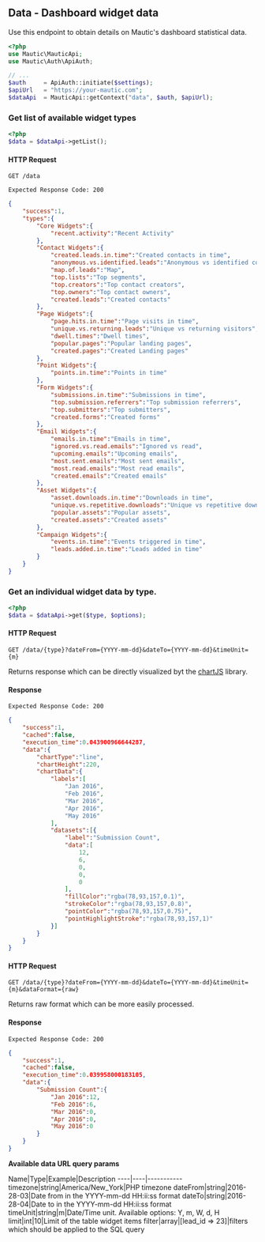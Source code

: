 ## Data - Dashboard widget data
Use this endpoint to obtain details on Mautic's dashboard statistical data. 

```php
<?php
use Mautic\MauticApi;
use Mautic\Auth\ApiAuth;

// ...
$auth     = ApiAuth::initiate($settings);
$apiUrl   = "https://your-mautic.com"; 
$dataApi  = MauticApi::getContext("data", $auth, $apiUrl);
```

### Get list of available widget types
```php
<?php
$data = $dataApi->getList();
```

#### HTTP Request

`GET /data`


`Expected Response Code: 200`

```json
{
    "success":1,
    "types":{
        "Core Widgets":{
            "recent.activity":"Recent Activity"
        },
        "Contact Widgets":{
            "created.leads.in.time":"Created contacts in time",
            "anonymous.vs.identified.leads":"Anonymous vs identified contacts",
            "map.of.leads":"Map",
            "top.lists":"Top segments",
            "top.creators":"Top contact creators",
            "top.owners":"Top contact owners",
            "created.leads":"Created contacts"
        },
        "Page Widgets":{
            "page.hits.in.time":"Page visits in time",
            "unique.vs.returning.leads":"Unique vs returning visitors",
            "dwell.times":"Dwell times",
            "popular.pages":"Popular landing pages",
            "created.pages":"Created Landing pages"
        },
        "Point Widgets":{
            "points.in.time":"Points in time"
        },
        "Form Widgets":{
            "submissions.in.time":"Submissions in time",
            "top.submission.referrers":"Top submission referrers",
            "top.submitters":"Top submitters",
            "created.forms":"Created forms"
        },
        "Email Widgets":{
            "emails.in.time":"Emails in time",
            "ignored.vs.read.emails":"Ignored vs read",
            "upcoming.emails":"Upcoming emails",
            "most.sent.emails":"Most sent emails",
            "most.read.emails":"Most read emails",
            "created.emails":"Created emails"
        },
        "Asset Widgets":{
            "asset.downloads.in.time":"Downloads in time",
            "unique.vs.repetitive.downloads":"Unique vs repetitive downloads",
            "popular.assets":"Popular assets",
            "created.assets":"Created assets"
        },
        "Campaign Widgets":{
            "events.in.time":"Events triggered in time",
            "leads.added.in.time":"Leads added in time"
        }
    }
}
```
### Get an individual widget data by type.
```php
<?php
$data = $dataApi->get($type, $options);
```
#### HTTP Request

`GET /data/{type}?dateFrom={YYYY-mm-dd}&dateTo={YYYY-mm-dd}&timeUnit={m}`

Returns response which can be directly visualized byt the [chartJS](http://www.chartjs.org/) library.

#### Response

`Expected Response Code: 200`

```json
{
    "success":1,
    "cached":false,
    "execution_time":0.043900966644287,
    "data":{
        "chartType":"line",
        "chartHeight":220,
        "chartData":{
            "labels":[
                "Jan 2016",
                "Feb 2016",
                "Mar 2016",
                "Apr 2016",
                "May 2016"
            ],
            "datasets":[{
                "label":"Submission Count",
                "data":[
                    12,
                    6,
                    0,
                    0,
                    0
                ],
                "fillColor":"rgba(78,93,157,0.1)",
                "strokeColor":"rgba(78,93,157,0.8)",
                "pointColor":"rgba(78,93,157,0.75)",
                "pointHighlightStroke":"rgba(78,93,157,1)"
            }]
        }
    }
}
```

#### HTTP Request

`GET /data/{type}?dateFrom={YYYY-mm-dd}&dateTo={YYYY-mm-dd}&timeUnit={m}&dataFormat={raw}`

Returns raw format which can be more easily processed.

#### Response

`Expected Response Code: 200`

```json
{
    "success":1,
    "cached":false,
    "execution_time":0.039958000183105,
    "data":{
        "Submission Count":{
            "Jan 2016":12,
            "Feb 2016":6,
            "Mar 2016":0,
            "Apr 2016":0,
            "May 2016":0
        }
    }
}
```

**Available data URL query params**

Name|Type|Example|Description
----|----|-----------
timezone|string|America/New_York|PHP timezone
dateFrom|string|2016-28-03|Date from in the YYYY-mm-dd HH:ii:ss format
dateTo|string|2016-28-04|Date to in the YYYY-mm-dd HH:ii:ss format
timeUnit|string|m|Date/Time unit. Available options: Y, m, W, d, H
limit|int|10|Limit of the table widget items
filter|array|[lead_id => 23]|filters which should be applied to the SQL query
